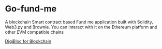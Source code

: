 # Go-fund-me
A blockchain Smart contract based Fund me application built with Solidity, Web3.py and Brownie. You can interact with it on the Ethereum platform and other EVM compatible chains





[DigiBloc for Blockchain](https://user-images.githubusercontent.com/38860432/173959438-88a83ffc-5ef7-4ed2-96e0-da6a6e33332c.png)


